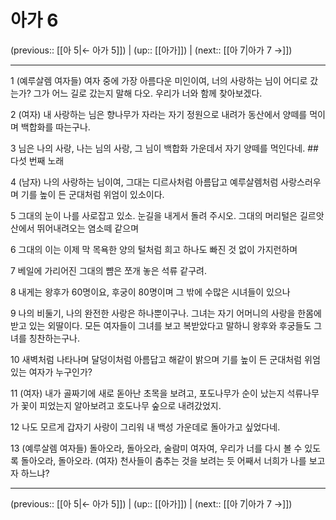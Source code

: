 # 아가 6

(previous:: [[아 5|← 아가 5]]) | (up:: [[아가]]) | (next:: [[아 7|아가 7 →]])

***




1 
(예루살렘 여자들) 여자 중에 가장 아름다운 미인이여, 너의 사랑하는 님이 어디로 갔는가? 그가 어느 길로 갔는지 말해 다오. 우리가 너와 함께 찾아보겠다. 



2 
(여자) 내 사랑하는 님은 향나무가 자라는 자기 정원으로 내려가 동산에서 양떼를 먹이며 백합화를 따는구나. 



3 
님은 나의 사랑, 나는 님의 사랑, 그 님이 백합화 가운데서 자기 양떼를 먹인다네. ## 다섯 번째 노래 



4 
(남자) 나의 사랑하는 님이여, 그대는 디르사처럼 아름답고 예루살렘처럼 사랑스러우며 기를 높이 든 군대처럼 위엄이 있소이다. 



5 
그대의 눈이 나를 사로잡고 있소. 눈길을 내게서 돌려 주시오. 그대의 머리털은 길르앗산에서 뛰어내려오는 염소떼 같으며 



6 
그대의 이는 이제 막 목욕한 양의 털처럼 희고 하나도 빠진 것 없이 가지런하며 



7 
베일에 가리어진 그대의 뺨은 쪼개 놓은 석류 같구려. 



8 
내게는 왕후가 60명이요, 후궁이 80명이며 그 밖에 수많은 시녀들이 있으나 



9 
나의 비둘기, 나의 완전한 사랑은 하나뿐이구나. 그녀는 자기 어머니의 사랑을 한몸에 받고 있는 외딸이다. 모든 여자들이 그녀를 보고 복받았다고 말하니 왕후와 후궁들도 그녀를 칭찬하는구나. 



10 
새벽처럼 나타나며 달덩이처럼 아름답고 해같이 밝으며 기를 높이 든 군대처럼 위엄 있는 여자가 누구인가? 



11 
(여자) 내가 골짜기에 새로 돋아난 초목을 보려고, 포도나무가 순이 났는지 석류나무가 꽃이 피었는지 알아보려고 호도나무 숲으로 내려갔었지. 



12 
나도 모르게 갑자기 사랑이 그리워 내 백성 가운데로 돌아가고 싶었다네. 



13 
(예루살렘 여자들) 돌아오라, 돌아오라, 술람미 여자여, 우리가 너를 다시 볼 수 있도록 돌아오라, 돌아오라. (여자) 천사들이 춤추는 것을 보려는 듯 어째서 너희가 나를 보고자 하느냐?

***

(previous:: [[아 5|← 아가 5]]) | (up:: [[아가]]) | (next:: [[아 7|아가 7 →]])
